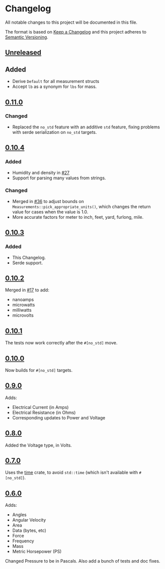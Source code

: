 # Changelog
All notable changes to this project will be documented in this file.

The format is based on [Keep a Changelog](http://keepachangelog.com/en/1.0.0/)
and this project adheres to [Semantic Versioning](http://semver.org/spec/v2.0.0.html).

## [Unreleased]

## Added

- Derive `Default` for all measurement structs
- Accept `lb` as a synonym for `lbs` for mass.

## [0.11.0]

### Changed

- Replaced the `no_std` feature with an additive `std` feature, fixing problems with serde serialization on `no_std` targets.

## [0.10.4]

### Added

- Humidity and density in [#27](https://github.com/rust-embedded-community/rust-measurements/pull/27)
- Support for parsing many values from strings.

### Changed

- Merged in [#36](https://github.com/rust-embedded-community/rust-measurements/pull/36) to adjust bounds on `Measurements::pick_appropriate_units()`, which changes the return value for cases when the value is 1.0.
- More accurate factors for meter to inch, feet, yard, furlong, mile.

## [0.10.3]

### Added
- This Changelog.
- Serde support.

## [0.10.2]

Merged in [#17](https://github.com/rust-embedded-community/rust-measurements/pull/17) to add:

* nanoamps
* microwatts
* milliwatts
* microvolts

## [0.10.1]

The tests now work correctly after the `#[no_std]` move.

## [0.10.0]

Now builds for `#[no_std]` targets.

## [0.9.0]

Adds:

* Electrical Current (in Amps)
* Electrical Resistance (in Ohms)
* Corresponding updates to Power and Voltage

## [0.8.0]

Added the Voltage type, in Volts.

## [0.7.0]

Uses the [time](https://crates.io/crates/time) crate, to avoid `std::time` (which isn't available with `#[no_std]`).

## [0.6.0]

Adds:

* Angles
* Angular Velocity
* Area
* Data (bytes, etc)
* Force
* Frequency
* Mass
* Metric Horsepower (PS)

Changed Pressure to be in Pascals. Also add a bunch of tests and doc fixes.

[Unreleased]: https://github.com/rust-embedded-community/rust-measurements/compare/v0.11.0...HEAD
[0.11.0]: https://github.com/rust-embedded-community/rust-measurements/compare/v0.10.4...v0.11.0
[0.10.4]: https://github.com/rust-embedded-community/rust-measurements/compare/v0.10.3...v0.10.4
[0.10.3]: https://github.com/rust-embedded-community/rust-measurements/compare/v0.10.2...v0.10.3
[0.10.2]: https://github.com/rust-embedded-community/rust-measurements/compare/v0.10.1...v0.10.2
[0.10.1]: https://github.com/rust-embedded-community/rust-measurements/compare/v0.10.0...v0.10.1
[0.10.0]: https://github.com/rust-embedded-community/rust-measurements/compare/v0.9.0...v0.10.0
[0.9.0]: https://github.com/rust-embedded-community/rust-measurements/compare/v0.8.0...v0.9.0
[0.8.0]: https://github.com/rust-embedded-community/rust-measurements/compare/v0.7.0...v0.8.0
[0.7.0]: https://github.com/rust-embedded-community/rust-measurements/compare/v0.6.0...v0.7.0
[0.6.0]: https://github.com/rust-embedded-community/rust-measurements/compare/v0.2.1...v0.6.0

